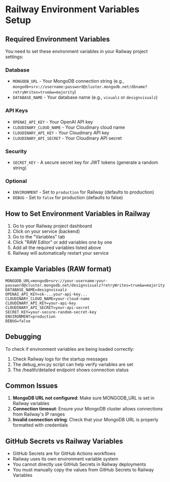 # Railway Environment Variables Setup

## Required Environment Variables

You need to set these environment variables in your Railway project settings:

### Database
- `MONGODB_URL` - Your MongoDB connection string (e.g., `mongodb+srv://username:password@cluster.mongodb.net/dbname?retryWrites=true&w=majority`)
- `DATABASE_NAME` - Your database name (e.g., `visualz` or `designvisualz`)

### API Keys
- `OPENAI_API_KEY` - Your OpenAI API key
- `CLOUDINARY_CLOUD_NAME` - Your Cloudinary cloud name
- `CLOUDINARY_API_KEY` - Your Cloudinary API key
- `CLOUDINARY_API_SECRET` - Your Cloudinary API secret

### Security
- `SECRET_KEY` - A secure secret key for JWT tokens (generate a random string)

### Optional
- `ENVIRONMENT` - Set to `production` for Railway (defaults to production)
- `DEBUG` - Set to `false` for production (defaults to false)

## How to Set Environment Variables in Railway

1. Go to your Railway project dashboard
2. Click on your service (backend)
3. Go to the "Variables" tab
4. Click "RAW Editor" or add variables one by one
5. Add all the required variables listed above
6. Railway will automatically restart your service

## Example Variables (RAW format)

```
MONGODB_URL=mongodb+srv://your-username:your-password@cluster.mongodb.net/designvisualz?retryWrites=true&w=majority
DATABASE_NAME=designvisualz
OPENAI_API_KEY=sk-...your-api-key...
CLOUDINARY_CLOUD_NAME=your-cloud-name
CLOUDINARY_API_KEY=your-api-key
CLOUDINARY_API_SECRET=your-api-secret
SECRET_KEY=your-secure-random-secret-key
ENVIRONMENT=production
DEBUG=false
```

## Debugging

To check if environment variables are being loaded correctly:

1. Check Railway logs for the startup messages
2. The debug_env.py script can help verify variables are set
3. The /health/detailed endpoint shows connection status

## Common Issues

1. **MongoDB URL not configured**: Make sure MONGODB_URL is set in Railway variables
2. **Connection timeout**: Ensure your MongoDB cluster allows connections from Railway's IP ranges
3. **Invalid connection string**: Check that your MongoDB URL is properly formatted with credentials

## GitHub Secrets vs Railway Variables

- GitHub Secrets are for GitHub Actions workflows
- Railway uses its own environment variable system
- You cannot directly use GitHub Secrets in Railway deployments
- You must manually copy the values from GitHub Secrets to Railway Variables